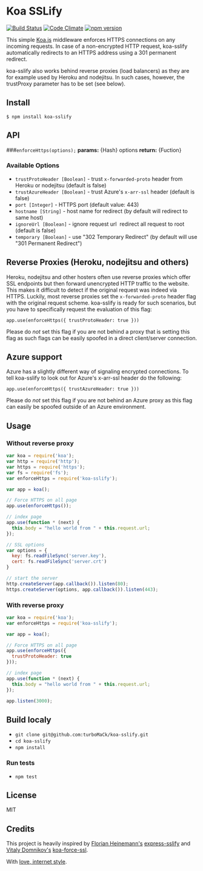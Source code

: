 # Koa SSLify
[![Build Status](https://travis-ci.org/turboMaCk/koa-sslify.svg)](https://travis-ci.org/turboMaCk/koa-sslify)
[![Code Climate](https://codeclimate.com/github/turboMaCk/koa-sslify/badges/gpa.svg)](https://codeclimate.com/github/turboMaCk/koa-sslify)
[![npm version](https://badge.fury.io/js/koa-sslify.svg)](https://badge.fury.io/js/koa-sslify)

This simple [Koa.js](http://koajs.com/) middleware enforces HTTPS connections on any incoming requests.
In case of a non-encrypted HTTP request, koa-sslify automatically redirects to an HTTPS address using a 301 permanent redirect.

koa-sslify also works behind reverse proxies (load balancers) as they are for example used by Heroku and nodejitsu.
In such cases, however, the trustProxy parameter has to be set (see below).

## Install
```
$ npm install koa-sslify
```

## API

###`enforceHttps(options);`
**params:** {Hash} options
**return:** {Fuction}

### Available Options
* `trustProtoHeader [Boolean]` - trust `x-forwarded-proto` header from Heroku or nodejitsu (default is false)
* `trustAzureHeader [Boolean]` - trust Azure's `x-arr-ssl` header (default is false)
* `port [Integer]` - HTTPS port (default value: 443)
* `hostname [String]` - host name for redirect (by default will redirect to same host)
* `ignoreUrl [Boolean]` - ignore request url ­ redirect all request to root (default is false)
* `temporary [Boolean]` - use "302 Temporary Redirect" (by default will use "301 Permanent Redirect")

## Reverse Proxies (Heroku, nodejitsu and others)

Heroku, nodejitsu and other hosters often use reverse proxies which offer SSL endpoints but then forward unencrypted HTTP traffic to the website. This makes it difficult to detect if the original request was indeed via HTTPS. Luckily, most reverse proxies set the `x-forwarded-proto` header flag with the original request scheme. koa-sslify is ready for such scenarios, but you have to specifically request the evaluation of this flag:

`app.use(enforceHttps({
  trustProtoHeader: true
}))`

Please do *not* set this flag if you are not behind a proxy that is setting this flag as such flags can be easily spoofed in a direct client/server connection.

## Azure support

Azure has a slightly different way of signaling encrypted connections. To tell koa-sslify to look out for Azure's x-arr-ssl header do the following:

`app.use(enforceHttps({
  trustAzureHeader: true
}))`

Please do *not* set this flag if you are not behind an Azure proxy as this flag can easily be spoofed outside of an Azure environment.

## Usage

### Without reverse proxy
```javascript
var koa = require('koa');
var http = require('http');
var https = require('https');
var fs = require('fs');
var enforceHttps = require('koa-sslify');

var app = koa();

// Force HTTPS on all page
app.use(enforceHttps());

// index page
app.use(function * (next) {
  this.body = "hello world from " + this.request.url;
});

// SSL options
var options = {
  key: fs.readFileSync('server.key'),
  cert: fs.readFileSync('server.crt')
}

// start the server
http.createServer(app.callback()).listen(80);
https.createServer(options, app.callback()).listen(443);
```

### With reverse proxy
```javascript
var koa = require('koa');
var enforceHttps = require('koa-sslify');

var app = koa();

// Force HTTPS on all page
app.use(enforceHttps({
  trustProtoHeader: true
}));

// index page
app.use(function * (next) {
  this.body = "hello world from " + this.request.url;
});

app.listen(3000);
```

## Build localy
- `git clone git@github.com:turboMaCk/koa-sslify.git`
- `cd koa-sslify`
- `npm install`

### Run tests
- `npm test`

## License
MIT

## Credits
This project is heavily inspired by [Florian Heinemann's](https://github.com/florianheinemann) [express-sslify](https://github.com/florianheinemann/express-sslify)
and [Vitaly Domnikov's](https://github.com/dotcypress) [koa-force-ssl](https://github.com/dotcypress/koa-force-ssl).

With [love, internet style](https://www.youtube.com/watch?v=Xe1TZaElTAs).

